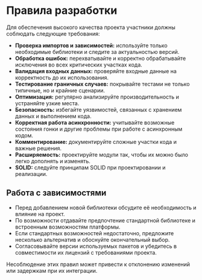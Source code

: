 # Правила разработки

Для обеспечения высокого качества проекта участники должны соблюдать следующие требования:

- **Проверка импортов и зависимостей:** используйте только необходимые библиотеки и следите за актуальностью версий.
- **Обработка ошибок:** перехватывайте и корректно обрабатывайте исключения во всех критических участках кода.
- **Валидация входных данных:** проверяйте входные данные на корректность до их использования.
- **Тестирование граничных случаев:** покрывайте тестами не только типичные, но и крайние сценарии.
- **Оптимизация:** регулярно анализируйте производительность и устраняйте узкие места.
- **Безопасность:** избегайте уязвимостей, связанных с хранением данных и выполнением кода.
- **Корректная работа асинхронности:** учитывайте возможные состояния гонки и другие проблемы при работе с асинхронным кодом.
- **Комментирование:** документируйте сложные участки кода и важные решения.
- **Расширяемость:** проектируйте модули так, чтобы их можно было легко дополнять и изменять.
- **SOLID:** следуйте принципам SOLID при проектировании и реализации.

## Работа с зависимостями

- Перед добавлением новой библиотеки обсудите её необходимость и влияние на проект.
- По возможности отдавайте предпочтение стандартной библиотеке и встроенным возможностям платформы.
- Если стандартных возможностей недостаточно, предложите несколько альтернатив и обоснуйте окончательный выбор.
- Согласовывайте версии используемых пакетов и убедитесь в совместимости их лицензий с требованиями проекта.

Несоблюдение этих правил может привести к отклонению изменений или задержкам при их интеграции.
